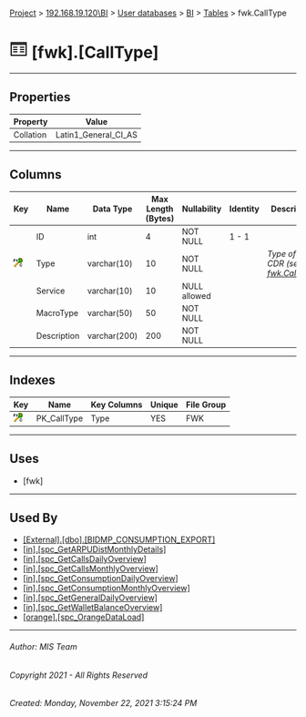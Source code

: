 #### 

[Project](../../../../index.md) > [192.168.19.120\\BI](../../../index.md) > [User databases](../../index.md) > [BI](../index.md) > [Tables](Tables.md) > fwk.CallType

# ![Tables](../../../../Images/Table32.png) [fwk].[CallType]

---

## <a name="#properties"></a>Properties

| Property | Value |
|---|---|
| Collation | Latin1_General_CI_AS |


---

## <a name="#columns"></a>Columns

| Key | Name | Data Type | Max Length (Bytes) | Nullability | Identity | Description |
|---|---|---|---|---|---|---|
|  | ID | int | 4 | NOT NULL | 1 - 1 |  |
| [![Cluster Primary Key PK_CallType: Type](../../../../Images/pkcluster.png)](#indexes) | Type | varchar(10) | 10 | NOT NULL |  | _Type of the CDR (see [fwk.CallType](CallType.md))_ |
|  | Service | varchar(10) | 10 | NULL allowed |  |  |
|  | MacroType | varchar(50) | 50 | NOT NULL |  |  |
|  | Description | varchar(200) | 200 | NOT NULL |  |  |


---

## <a name="#indexes"></a>Indexes

| Key | Name | Key Columns | Unique | File Group |
|---|---|---|---|---|
| [![Cluster Primary Key PK_CallType: Type](../../../../Images/pkcluster.png)](#indexes) | PK_CallType | Type | YES | FWK |


---

## <a name="#uses"></a>Uses

* [fwk]


---

## <a name="#usedby"></a>Used By

* [[External].[dbo].[BIDMP_CONSUMPTION_EXPORT]](../../External/Programmability/Stored_Procedures/BIDMP_CONSUMPTION_EXPORT.md)
* [[in].[spc_GetARPUDistMonthlyDetails]](../Programmability/Stored_Procedures/spc_GetARPUDistMonthlyDetails.md)
* [[in].[spc_GetCallsDailyOverview]](../Programmability/Stored_Procedures/spc_GetCallsDailyOverview.md)
* [[in].[spc_GetCallsMonthlyOverview]](../Programmability/Stored_Procedures/spc_GetCallsMonthlyOverview.md)
* [[in].[spc_GetConsumptionDailyOverview]](../Programmability/Stored_Procedures/spc_GetConsumptionDailyOverview.md)
* [[in].[spc_GetConsumptionMonthlyOverview]](../Programmability/Stored_Procedures/spc_GetConsumptionMonthlyOverview.md)
* [[in].[spc_GetGeneralDailyOverview]](../Programmability/Stored_Procedures/spc_GetGeneralDailyOverview.md)
* [[in].[spc_GetWalletBalanceOverview]](../Programmability/Stored_Procedures/spc_GetWalletBalanceOverview.md)
* [[orange].[spc_OrangeDataLoad]](../Programmability/Stored_Procedures/spc_OrangeDataLoad.md)


---

###### Author:  MIS Team

###### Copyright 2021 - All Rights Reserved

###### Created: Monday, November 22, 2021 3:15:24 PM

